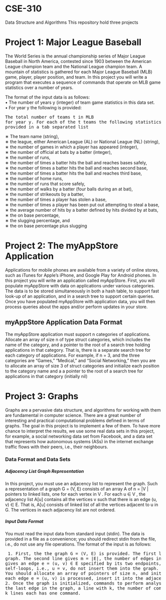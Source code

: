 # CSE-310
Data Structure and Algorithms
This repository hold three projects </br>

# Project 1: Major League Baseball

The World Series is the annual championship series of Major League Baseball in North America, contested
since 1903 between the American League champion team and the National League champion team. A
mountain of statistics is gathered for each Major League Baseball (MLB) game, player, player position, and
team. In this project you will write a program that executes a sequence of commands that operate on MLB
game statistics over a number of years. </br>

The format of the input data is as follows:<br>
• The number of years y (integer) of team game statistics in this data set. <br>
• For year y the following is provided:<br>
    <pre>The total number of teams t in MLB for year y.
    For each of the t teams the following statistics are provided in a tab separated list</pre>
    
<p>∗ The team name (string),<br>
∗ the league, either American League (AL) or National League (NL) (string),<br>
∗ the number of games in which a player has appeared (integer),<br>
∗ the number of official at bats by a batter (integer),<br>
∗ the number of runs,<br>
∗ the number of times a batter hits the ball and reaches bases safely,<br>
∗ the number of times a batter hits the ball and reaches second base,<br>
∗ the number of times a batter hits the ball and reaches third base,<br>
∗ the number of home runs,<br>
∗ the number of runs that score safely,<br>
∗ the number of walks by a batter (four balls during an at bat),<br>
∗ the number of strikeouts by a batter,<br>
∗ the number of times a player has stolen a base,<br>
∗ the number of times a player has been put out attempting to steal a base,<br>
∗ the average number of hits by a batter defined by hits divided by at bats,<br>
∗ the on base percentage,<br>
∗ the slugging percentage, and<br>
∗ the on base percentage plus slugging</p>

# Project 2: The myAppStore Application

Applications for mobile phones are available from a variety of online stores, such as iTunes for Apple’s
iPhone, and Google Play for Android phones.
In this project you will write an application called myAppStore. First, you will populate myAppStore
with data on applications under various categories. The data is to be stored simultaneously in both a hash
table, to support fast look-up of an application, and in a search tree to support certain queries.
Once you have populated myAppStore with application data, you will then process queries about the
apps and/or perform updates in your store.

## myAppStore Application Data Format
The myAppStore application must support n categories of applications. Allocate an array of size n of type
struct categories, which includes the name of the category, and a pointer to the root of a search tree
holding applications in that category. That is, there is a separate search tree for each category of applications.
For example, if n = 3, and the three categories are “Games,” “Medical,” and “Social Networking,” then you
are to allocate an array of size 3 of struct categories and initialize each position to the category name
and a a pointer to the root of a search tree for applications in that category (initially nil)

# Project 3: Graphs
Graphs are a pervasive data structure, and algorithms for working with them are fundamental in computer
science. There are a great number of interesting and practical computational problems defined in terms of
graphs. The goal in this project is to implement a few of them. To have more chance to interpret the results,
we use some real data sets in this project, for example, a social networking data set from Facebook, and
a data set that represents how autonomous systems (ASs) in the internet exchange traffic flows with their
peers, i.e., their neighbours.

### Data Format and Data Sets
##### Adjacency List Graph Representation
In this project, you must use an adjacency list to represent the graph. Such a representation of a graph
G = (V, E) consists of an array A of n = |V | pointers to linked lists, one for each vertex in V . For each
u ∈ V , the adjacency list A[u] contains all the vertices v such that there is an edge (u, v) ∈ E. That is,
A[u] consists of linked list of all the vertices adjacent to u in G. The vertices in each adjacency list are not
ordered.</br>
##### Input Data Format
You must read the input data from standard input (stdin). The data is provided in a file as a convenience;
you should redirect stdin from the file, i.e., do not use any file operations.
The format of the input is as follows:
<pre> 1. First, the the graph G = (V, E) is provided. The first line gives n = |V |, the number of vertices in the
graph. The second line gives m = |E|, the number of edges in the graph. Each of the next m lines
gives an edge e = (u, v) ∈ E specified by its two endpoints, i.e., u, v ∈ {0, 1, . . . , n − 1}. If there are
self-loops, i.e., u = v, do not insert them into the graph.
You should allocate an array of pointers of size n, and initialize each entry in the array to Nil. As
each edge e = (u, v) is processed, insert it into the adjacency list for vertices u and v.
2. Once the graph is initialized, commands to perform analyses of the graph then follow. That is, after
the last edge in the graph, a line with k, the number of commands to execute is given. The subsequent
k lines each has one command.</pre>
